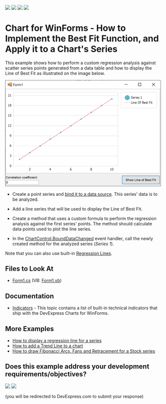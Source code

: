 <!-- default badges list -->
![](https://img.shields.io/endpoint?url=https://codecentral.devexpress.com/api/v1/VersionRange/134061543/21.2.4%2B)
[![](https://img.shields.io/badge/Open_in_DevExpress_Support_Center-FF7200?style=flat-square&logo=DevExpress&logoColor=white)](https://supportcenter.devexpress.com/ticket/details/E1300)
[![](https://img.shields.io/badge/📖_How_to_use_DevExpress_Examples-e9f6fc?style=flat-square)](https://docs.devexpress.com/GeneralInformation/403183)
[![](https://img.shields.io/badge/💬_Leave_Feedback-feecdd?style=flat-square)](#does-this-example-address-your-development-requirementsobjectives)
<!-- default badges end -->

# Chart for WinForms - How to Implement the Best Fit Function, and Apply it to a Chart's Series

This example shows how to perform a custom regression analysis against scatter series points generated from a data table and how to display the Line of Best Fit as illustrated on the image below.

![](images/line-of-best-fit.png)

- Create a point series and [bind it to a data source](https://docs.devexpress.com/WindowsForms/6561/controls-and-libraries/chart-control/provide-data/specify-series-data-members). This series' data is to be analyzed.

- Add a line series that will be used to display the Line of Best Fit.

- Create a method that uses a custom formula to perform the regression analysis against the first series' points. The method should calculate data points used to plot the line series.

- In the [ChartControl.BoundDataChanged](https://docs.devexpress.com/WindowsForms/DevExpress.XtraCharts.ChartControl.BoundDataChanged?p=netframework) event handler, call the newly created method for the analyzed series (*Series 1*).

Note that you can also use built-in [Regression Lines](https://docs.devexpress.com/WindowsForms/6231/controls-and-libraries/chart-control/series/indicators/simple-indicators/regression-lines?p=netframework).

<!-- default file list -->
## Files to Look At

* [Form1.cs](./CS/LineOfBestFit/Form1.cs) (VB: [Form1.vb](./VB/LineOfBestFit/Form1.vb))
<!-- default file list end -->

## Documentation

* [Indicators](https://docs.devexpress.com/WindowsForms/8913/controls-and-libraries/chart-control/series/indicators) - This topic contains a list of built-in technical indicators that ship with the DevExpress Charts for WinForms.

## More Examples

* [How to display a regression line for a series](https://github.com/DevExpress-Examples/how-to-display-a-regression-line-for-a-series-e1494)
* [How to add a Trend Line to a chart](https://github.com/DevExpress-Examples/how-to-add-a-trend-line-to-a-chart-e1245)
* [How to draw Fibonacci Arcs, Fans and Retracement for a Stock series](https://github.com/DevExpress-Examples/how-to-draw-fibonacci-arcs-fans-and-retracement-for-a-stock-series-e966)
<!-- feedback -->
## Does this example address your development requirements/objectives?

[<img src="https://www.devexpress.com/support/examples/i/yes-button.svg"/>](https://www.devexpress.com/support/examples/survey.xml?utm_source=github&utm_campaign=winforms-charts-apply-the-best-fit-function-to-a-series&~~~was_helpful=yes) [<img src="https://www.devexpress.com/support/examples/i/no-button.svg"/>](https://www.devexpress.com/support/examples/survey.xml?utm_source=github&utm_campaign=winforms-charts-apply-the-best-fit-function-to-a-series&~~~was_helpful=no)

(you will be redirected to DevExpress.com to submit your response)
<!-- feedback end -->
